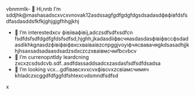 vbnmmlk- 👋 Hi,nnb I’m sddjhk@mashasadscxvcxvnovak12asdssagfgdfgdgfdgsdsadasdфвфівfdsfsdfasdasddsfkfkjghjgjgfhhgjkhj
- 👀 I’m interestedxcv фівіівафівij,adczsdfsdfxsdfcn fsdfdsfsdfdgdfgfdsfsdfsd,hjghh,jkadasdііфвсчяasdasdasфівіфвccфsdadasdіkhkgлasdzфівіфвіфвxcxваіваівzcпрggjvоyіфчясвавачяgkdsasadhjjkhjhsaxsadsadaasdsadzsdxczczxваівмсчмfbcvbcv
- 🌱 I’m currenорлtldy leardcning zxcxzcsdsdcvb.sdf..asdfdassaddsadcxzasdasfsdfsdfdsadsa
- 💞️ I’m looking vcx...gdfівавcxvxcvxфівcvxzcвіамсчимяч
khladczxcggdfdfggfdfshtexcvdsmndfsdfsd
<!---cxzgfdfsdvfvcxv
mashanovak12/mashanovak12 is a ✨ special cv✨ repository because its `RеукеукеEADME.md` (this fijhjhle) appears on your GitHub profile.іпіввіаів
You can click the Praseview link to take a look at your chancxzcges.xzcxzczxcte
--->x
